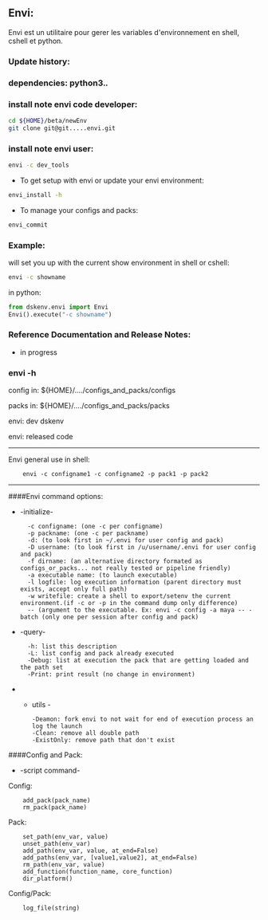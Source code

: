 
## Envi:

Envi est un utilitaire pour gerer les variables d'environnement en shell, cshell et python.


### Update history:



### dependencies:  python3.*.*


### install note envi code developer:

```bash
cd ${HOME}/beta/newEnv
git clone git@git.....envi.git
```

### install note envi user:

```bash
envi -c dev_tools
```

  - To get setup with envi or update your envi environment:

```bash
envi_install -h
```

   - To manage your configs and packs:

```bash
envi_commit
```

### Example:

will set you up with the current show environment
in shell or cshell:

```bash
envi -c showname
```

in python:
```python
from dskenv.envi import Envi
Envi().execute("-c showname")
```
### Reference Documentation and Release Notes:

- in progress

### envi -h ###

config in: ${HOME}/..../configs_and_packs/configs

packs in: ${HOME}/..../configs_and_packs/packs

envi: dev dskenv

envi: released code

------------------------------
Envi general use in shell:

        envi -c configname1 -c configname2 -p pack1 -p pack2

------------------------------


####Envi command options:

* -initialize-

        -c configname: (one -c per configname)
        -p packname: (one -c per packname)
        -d: (to look first in ~/.envi for user config and pack)
        -D username: (to look first in /u/username/.envi for user config and pack)
        -f dirname: (an alternative directory formated as configs_or_packs... not really tested or pipeline friendly)
        -a executable name: (to launch executable)
        -l logfile: log execution information (parent directory must exists, accept only full path)
        -w writefile: create a shell to export/setenv the current environment.(if -c or -p in the command dump only difference)
        -- (argument to the executable. Ex: envi -c config -a maya -- -batch (only one per session after config and pack)

* -query-

        -h: list this description
        -L: list config and pack already executed
        -Debug: list at execution the pack that are getting loaded and the path set
        -Print: print result (no change in environment)


* - utils -

        -Deamon: fork envi to not wait for end of execution process an log the launch
        -Clean: remove all double path
        -ExistOnly: remove path that don't exist


####Config and Pack:

* -script command-

Config:

        add_pack(pack_name)
        rm_pack(pack_name)
Pack:

        set_path(env_var, value)
        unset_path(env_var)
        add_path(env_var, value, at_end=False)
        add_paths(env_var, [value1,value2], at_end=False)
        rm_path(env_var, value)
        add_function(function_name, core_function)
        dir_platform()

Config/Pack:


        log_file(string)


